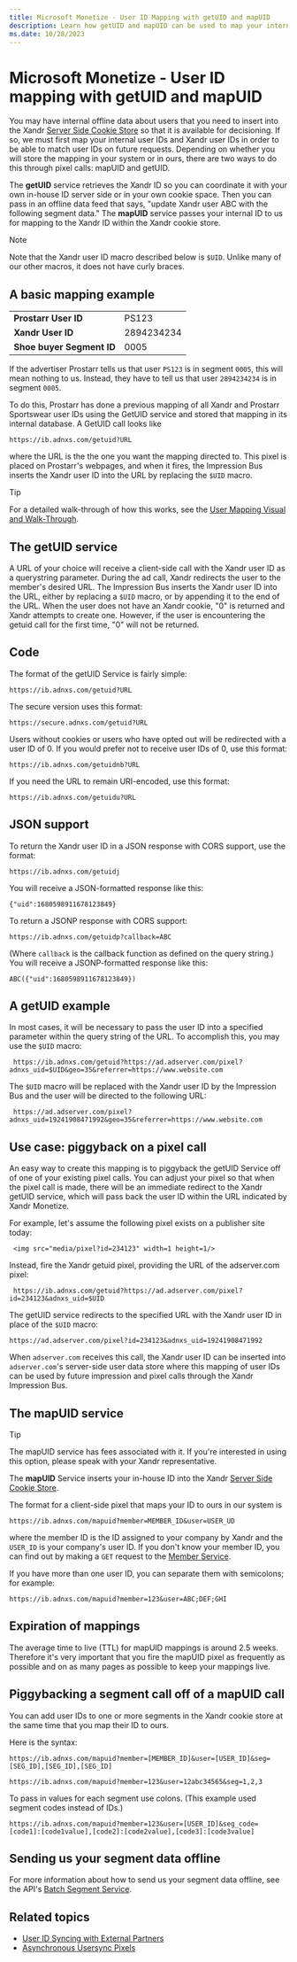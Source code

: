 ```yaml
---
title: Microsoft Monetize - User ID Mapping with getUID and mapUID
description: Learn how getUID and mapUID can be used to map your internal user IDs and Xandr user IDs to match user IDs on future requests.   
ms.date: 10/28/2023
---
```



# Microsoft Monetize - User ID mapping with getUID and mapUID

You may have internal offline data about users that you need to insert
into the Xandr [Server Side Cookie Store](server-side-cookie-store.md) so that it is available for decisioning. If so, we must first
map your internal user IDs and Xandr user IDs in
order to be able to match user IDs on future requests. Depending on
whether you will store the mapping in your system or in ours, there are
two ways to do this through pixel calls: mapUID and getUID.

The **getUID** service retrieves the Xandr ID so
you can coordinate it with your own in-house ID server side or in your
own cookie space. Then you can pass in an offline data feed that says,
"update Xandr user ABC with the following
segment data." The **mapUID** service passes your internal ID to us for
mapping to the Xandr ID within the
Xandr cookie store.

> [!NOTE]
> Note that the Xandr user ID macro described below is `$UID`. Unlike many of our other macros, it does not have curly braces.

## A basic mapping example

|  |  |
|---|---|
| **Prostarr User ID** | PS123 |
| **Xandr User ID** | 2894234234 |
| **Shoe buyer Segment ID** | 0005 |

If the advertiser Prostarr tells us that user `PS123` is in segment
`0005`, this will mean nothing to us. Instead, they have to tell us that
user `2894234234` is in segment `0005`.

To do this, Prostarr has done a previous mapping of all
Xandr and Prostarr Sportswear user IDs using the
GetUID service and stored that mapping in its internal database. A
GetUID call looks like

``` 
https://ib.adnxs.com/getuid?URL 
```

where the URL is the the one you want the mapping directed to. This
pixel is placed on Prostarr's webpages, and when it fires, the
Impression Bus inserts the Xandr user ID into
the URL by replacing the `$UID` macro.

> [!TIP]
> For a detailed walk-through of how this works, see the [User Mapping Visual and Walk-Through](user-mapping-visual-and-walk-through.md).

## The getUID service

A URL of your choice will receive a client-side call with the
Xandr user ID as a querystring parameter. During
the ad call, Xandr redirects the user to the
member's desired URL. The Impression Bus inserts the
Xandr user ID into the URL, either by replacing
a `$UID` macro, or by appending it to the end of the URL. When the user
does not have an Xandr cookie, "0" is returned
and Xandr attempts to create one. However, if
the user is encountering the getuid call for the first time, "0" will
not be returned.

## Code

The format of the getUID Service is fairly simple:

``` 
https://ib.adnxs.com/getuid?URL 
```

The secure version uses this format:

``` 
https://secure.adnxs.com/getuid?URL 
```

Users without cookies or users who have opted out will be redirected
with a user ID of 0. If you would prefer not to receive user IDs of 0,
use this format:

``` 
https://ib.adnxs.com/getuidnb?URL 
```

If you need the URL to remain URI-encoded, use this format:

``` 
https://ib.adnxs.com/getuidu?URL 
```

## JSON support

To return the Xandr user ID in a JSON response
with CORS support, use the format:

``` 
https://ib.adnxs.com/getuidj 
```

You will receive a JSON-formatted response like this:

``` 
{"uid":1680598911678123849} 
```

To return a JSONP response with CORS support:

``` 
https://ib.adnxs.com/getuidp?callback=ABC 
```

(Where `callback` is the callback function as defined on the query
string.) You will receive a JSONP-formatted response like this:

``` 
ABC({"uid":1680598911678123849}) 
```

## A getUID example

In most cases, it will be necessary to pass the user ID into a specified
parameter within the query string of the URL. To accomplish this, you
may use the `$UID` macro:

``` 
 https://ib.adnxs.com/getuid?https://ad.adserver.com/pixel?adnxs_uid=$UID&geo=35&referrer=https://www.website.com 
```

The `$UID` macro will be replaced with the Xandr
user ID by the Impression Bus and the user will be directed to the
following URL:

``` 
 https://ad.adserver.com/pixel?adnxs_uid=19241908471992&geo=35&referrer=https://www.website.com 
```

## Use case: piggyback on a pixel call

An easy way to create this mapping is to piggyback the getUID Service
off of one of your existing pixel calls. You can adjust your pixel so
that when the pixel call is made, there will be an immediate redirect to
the Xandr getUID service, which will pass back
the user ID within the URL indicated by Xandr
Monetize.

For example, let's assume the following pixel exists on a publisher site
today:

``` 
 <img src="media/pixel?id=234123" width=1 height=1/> 
```

Instead, fire the Xandr getuid pixel, providing
the URL of the adserver.com pixel:

``` 
 https://ib.adnxs.com/getuid?https://ad.adserver.com/pixel?id=234123&adnxs_uid=$UID 
```

The getUID service redirects to the specified URL with the
Xandr user ID in place of the `$UID` macro:

``` 
https://ad.adserver.com/pixel?id=234123&adnxs_uid=19241908471992 
```

When `adserver.com` receives this call, the
Xandr user ID can be inserted into
`adserver.com`'s server-side user data store where this mapping of user
IDs can be used by future impression and pixel calls through the
Xandr Impression Bus.

## The mapUID service

> [!TIP]
> The mapUID service has fees associated with it. If you're interested in using this option, please speak with your Xandr representative.

The **mapUID** Service inserts your in-house ID into the
Xandr [Server Side Cookie Store](server-side-cookie-store.md).

The format for a client-side pixel that maps your ID to ours in our
system is

``` 
https://ib.adnxs.com/mapuid?member=MEMBER_ID&user=USER_UD 
```

where the member ID is the ID assigned to your company by
Xandr and the `USER_ID` is your company's user ID. If you don't know your member ID, you can find out by making a `GET`
request to the [Member Service](../digital-platform-api/member-service.md).

If you have more than one user ID, you can separate them with
semicolons; for example:

``` 
https://ib.adnxs.com/mapuid?member=123&user=ABC;DEF;GHI 
```

## Expiration of mappings

The average time to live (TTL) for mapUID mappings is around 2.5 weeks.
Therefore it's very important that you fire the mapUID pixel as
frequently as possible and on as many pages as possible to keep your
mappings live.

## Piggybacking a segment call off of a mapUID call

You can add user IDs to one or more segments in the
Xandr cookie store at the same time that you map
their ID to ours.

Here is the syntax:

``` 
https://ib.adnxs.com/mapuid?member=[MEMBER_ID]&user=[USER_ID]&seg=[SEG_ID],[SEG_ID],[SEG_ID]

https://ib.adnxs.com/mapuid?member=123&user=12abc34565&seg=1,2,3
```

To pass in values for each segment use colons. (This example used
segment codes instead of IDs.)

``` 
https://ib.adnxs.com/mapuid?member=123&user=[USER_ID]&seg_code=[code1]:[code1value],[code2]:[code2value],[code3]:[code3value] 
```

## Sending us your segment data offline

For more information about how to send us your segment data offline, see
the API's [Batch Segment Service](../digital-platform-api/batch-segment-service.md).

## Related topics

- [User ID Syncing with External Partners](user-id-syncing-with-external-partners.md)
- [Asynchronous Usersync Pixels](asynchronous-usersync-pixels.md)